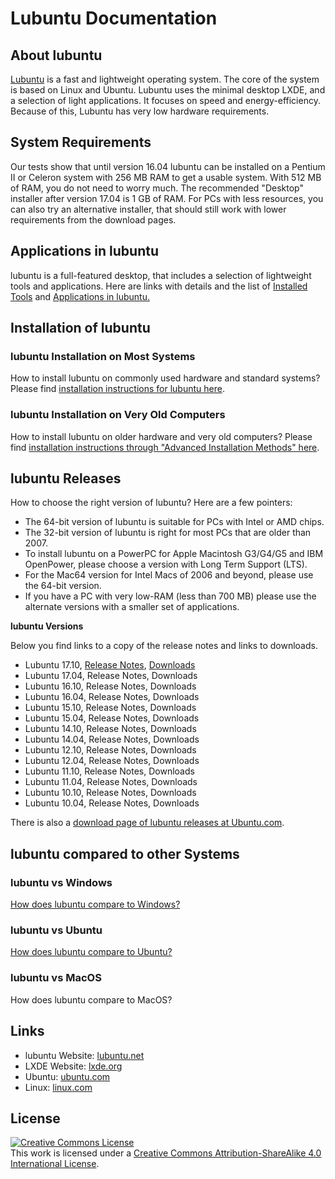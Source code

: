# Lubuntu Documentation

## About lubuntu
[Lubuntu](https://lubuntu.net) is a fast and lightweight operating system. The core of the system is based on Linux and Ubuntu. Lubuntu uses the minimal desktop LXDE, and a selection of light applications. It focuses on speed and energy-efficiency. Because of this, Lubuntu has very low hardware requirements.

## System Requirements
Our tests show that until version 16.04 lubuntu can be installed on a Pentium II or Celeron system with 256 MB RAM to get a usable system. With 512 MB of RAM, you do not need to worry much. The recommended "Desktop" installer after version 17.04 is 1 GB of RAM. For PCs with less resources, you can also try an alternative installer, that should still work with lower requirements from the download pages.

## Applications in lubuntu

lubuntu is a full-featured desktop, that includes a selection of lightweight tools and applications. Here are links with details and the list of [Installed Tools](https://help.ubuntu.com/community/Lubuntu/Setup#Installed_Tools) and [Applications in lubuntu.](https://help.ubuntu.com/community/Lubuntu/Setup#Applications)

## Installation of lubuntu

### lubuntu Installation on Most Systems

How to install lubuntu on commonly used hardware and standard systems? Please find [installation instructions for lubuntu here](/installation.md).

### lubuntu Installation on Very Old Computers

How to install lubuntu on older hardware and very old computers? Please find [installation instructions through "Advanced Installation Methods" here](https://wiki.ubuntu.com/Lubuntu/AdvancedMethods).

## lubuntu Releases

How to choose the right version of lubuntu? Here are a few pointers:

* The 64-bit version of lubuntu is suitable for PCs with Intel or AMD chips.
* The 32-bit version of lubuntu is right for most PCs that are older than 2007.
* To install lubuntu on a PowerPC for Apple Macintosh G3/G4/G5 and IBM OpenPower, please choose a version with Long Term Support (LTS). 
* For the Mac64 version for Intel Macs of 2006 and beyond, please use the 64-bit version.
* If you have a PC with very low-RAM (less than 700 MB) please use the alternate versions with a smaller set of applications.

**lubuntu Versions**

Below you find links to a copy of the release notes and links to downloads.

* Lubuntu 17.10, [Release Notes](/releases/lubuntu1710_release_notes.md), [Downloads](/releases/lubuntu1710_downloads.md)
* Lubuntu 17.04, Release Notes, Downloads
* Lubuntu 16.10, Release Notes, Downloads
* Lubuntu 16.04, Release Notes, Downloads
* Lubuntu 15.10, Release Notes, Downloads
* Lubuntu 15.04, Release Notes, Downloads
* Lubuntu 14.10, Release Notes, Downloads
* Lubuntu 14.04, Release Notes, Downloads
* Lubuntu 12.10, Release Notes, Downloads
* Lubuntu 12.04, Release Notes, Downloads
* Lubuntu 11.10, Release Notes, Downloads
* Lubuntu 11.04, Release Notes, Downloads
* Lubuntu 10.10, Release Notes, Downloads
* Lubuntu 10.04, Release Notes, Downloads

There is also a [download page of lubuntu releases at Ubuntu.com](http://cdimage.ubuntu.com/lubuntu/releases/).

## lubuntu compared to other Systems

### lubuntu vs Windows

[How does lubuntu compare to Windows?](lubuntu_vs_Windows.md)

### lubuntu vs Ubuntu

[How does lubuntu compare to Ubuntu?](lubuntu_vs_Ubuntu.md)

### lubuntu vs MacOS

How does lubuntu compare to MacOS?


## Links

* lubuntu Website: [lubuntu.net](https://lubuntu.net)
* LXDE Website: [lxde.org](https://lxde.org)
* Ubuntu: [ubuntu.com](https://ubuntu.com)
* Linux: [linux.com](https://linux.com)

## License

<a rel="license" href="http://creativecommons.org/licenses/by-sa/4.0/"><img alt="Creative Commons License" style="border-width:0" src="https://i.creativecommons.org/l/by-sa/4.0/80x15.png" /></a><br />This work is licensed under a <a rel="license" href="http://creativecommons.org/licenses/by-sa/4.0/">Creative Commons Attribution-ShareAlike 4.0 International License</a>.

